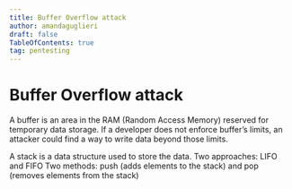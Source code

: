 ```yaml
---
title: Buffer Overflow attack
author: amandaguglieri
draft: false
TableOfContents: true
tag: pentesting
---
```


# Buffer Overflow attack

A buffer is an area in the RAM (Random Access Memory) reserved for temporary data storage. If a developer does not enforce buffer’s limits, an attacker could find a way to write data beyond those limits.

A stack is a data structure used to store the data. Two approaches: LIFO and FIFO
Two methods: push (adds elements to the stack) and pop (removes elements from the stack)

